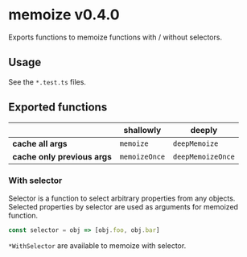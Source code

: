 # memoize v0.4.0

Exports functions to memoize functions with / without selectors.

## Usage

See the `*.test.ts` files.

## Exported functions

|                               | shallowly     | deeply            |
|-------------------------------|---------------|-------------------|
| **cache all args**            | `memoize`     | `deepMemoize`     |
| **cache only previous args**  | `memoizeOnce` | `deepMemoizeOnce` |

### With selector

Selector is a function to select arbitrary properties from any objects. Selected properties by selector are used as arguments for memoized function.

```javascript
const selector = obj => [obj.foo, obj.bar]
```

`*WithSelector` are available to memoize with selector.
